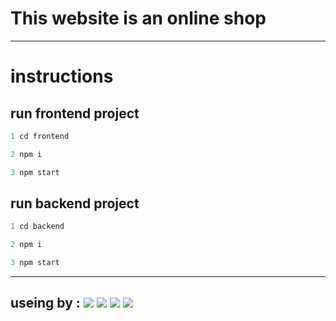 # This website is an online shop

---

# instructions

## run frontend project

```javascript
1 cd frontend
```
```javascript
2 npm i
```
```javascript
3 npm start
```

## run backend project

```javascript
1 cd backend
```
```javascript
2 npm i
```
```javascript
3 npm start
```




---

## useing by : ![](https://img.shields.io/badge/HTML5-E34F26?style=for-the-badge&logo=html5&logoColor=white) ![](https://img.shields.io/badge/CSS3-1572B6?style=for-the-badge&logo=css3&logoColor=white) ![](https://img.shields.io/badge/React-20232A?style=for-the-badge&logo=react&logoColor=61DAFB) ![](https://img.shields.io/badge/Node%20js-339933?style=for-the-badge&logo=nodedotjs&logoColor=white)

